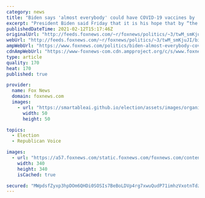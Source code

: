 ```yaml
---
category: news
title: "Biden says 'almost everybody' could have COVID-19 vaccines by 'the end of summer'"
excerpt: "President Biden said Friday that it is his hope that by “the end of summer almost everybody” will have received a COVID-19 vaccine."
publishedDateTime: 2021-02-12T15:17:46Z
originalUrl: "http://feeds.foxnews.com/~r/foxnews/politics/~3/twM_smKjuJI/biden-almost-everybody-covid-19-vaccine-summer"
webUrl: "http://feeds.foxnews.com/~r/foxnews/politics/~3/twM_smKjuJI/biden-almost-everybody-covid-19-vaccine-summer"
ampWebUrl: "https://www.foxnews.com/politics/biden-almost-everybody-covid-19-vaccine-summer.amp"
cdnAmpWebUrl: "https://www-foxnews-com.cdn.ampproject.org/c/s/www.foxnews.com/politics/biden-almost-everybody-covid-19-vaccine-summer.amp"
type: article
quality: 170
heat: 170
published: true

provider:
  name: Fox News
  domain: foxnews.com
  images:
    - url: "https://smartableai.github.io/election/assets/images/organizations/foxnews.com-50x50.jpg"
      width: 50
      height: 50

topics:
  - Election
  - Republican Voice

images:
  - url: "https://a57.foxnews.com/static.foxnews.com/foxnews.com/content/uploads/2020/10/340/340/brooke-singman-headshot.jpg?ve=1&tl=1"
    width: 340
    height: 340
    isCached: true

secured: "MWpdsfZyxp3hpDOm6QHDi0SOSIs7BeBoLDVp4rg7xwuQudP71imhzVxotnTdzr4HzW4O7nCoAYsQAam9KTuYtpRmrvgyytJ4Vzx5nGWqDT52qdWOgaDGrLhJQjwJ9E1uJlHGRIL3t34vhgf5IZ5BFaY+vF0wejcSnCLAAGlEOFP10mK/4p+BeO3u35phF0fJBTElZJ9mRl2nfQXhYfRZGcWwC3NWbBn3dsNf7UcgGtdE5ORQjUwMb6AMfCLSXa+iO+Pih6/jxRqp+KK/kdeH2d9WsLkU+ALOnbZs/W+O7uF7c6wyKX9HvdrtmWdBRdoI7cEIyHsIeNjy6E6h4aEbkNXp8ai7H5Lsr18gTA9sYJw=;+5nWKi1zDIpE2td8V0VHOw=="
---
```


